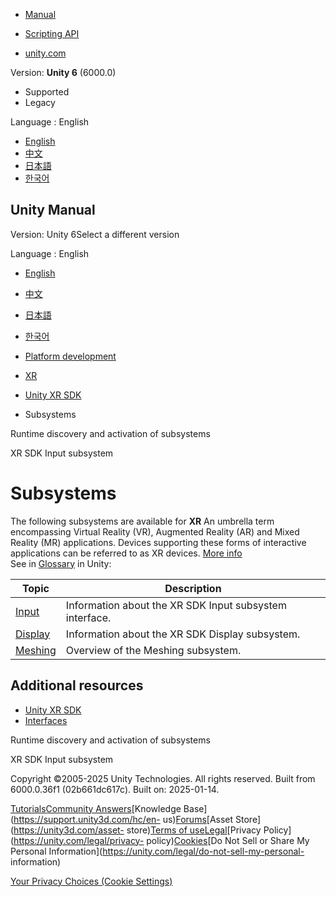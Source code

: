 [](https://docs.unity3d.com)

  * [Manual](../Manual/index.html)
  * [Scripting API](../ScriptReference/index.html)

  * [unity.com](https://unity.com/)

Version: **Unity 6** (6000.0)

  * Supported
  * Legacy

Language : English

  * [English](/Manual/xrsdk-subsystems-landing.html)
  * [中文](/cn/current/Manual/xrsdk-subsystems-landing.html)
  * [日本語](/ja/current/Manual/xrsdk-subsystems-landing.html)
  * [한국어](/kr/current/Manual/xrsdk-subsystems-landing.html)

[](https://docs.unity3d.com)

## Unity Manual

Version: Unity 6Select a different version

Language : English

  * [English](/Manual/xrsdk-subsystems-landing.html)
  * [中文](/cn/current/Manual/xrsdk-subsystems-landing.html)
  * [日本語](/ja/current/Manual/xrsdk-subsystems-landing.html)
  * [한국어](/kr/current/Manual/xrsdk-subsystems-landing.html)

  * [Platform development ](PlatformSpecific.html)
  * [XR](XR.html)
  * [Unity XR SDK](xr-sdk.html)
  * Subsystems

[](xrsdk-runtime-discovery.html)

Runtime discovery and activation of subsystems

[](xrsdk-input.html)

XR SDK Input subsystem

# Subsystems

The following subsystems are available for **XR** An umbrella term
encompassing Virtual Reality (VR), Augmented Reality (AR) and Mixed Reality
(MR) applications. Devices supporting these forms of interactive applications
can be referred to as XR devices. [More info](XR.html)  
See in [Glossary](Glossary.html#XR) in Unity:

Topic | Description  
---|---  
[Input](xrsdk-input.html) | Information about the XR SDK Input subsystem interface.  
[Display](xrsdk-display.html) | Information about the XR SDK Display subsystem.  
[Meshing](xrsdk-meshing.html) | Overview of the Meshing subsystem.  
  
## Additional resources

  * [Unity XR SDK](xr-sdk.html)
  * [Interfaces](xrsdk-interfaces-landing.html)

[](xrsdk-runtime-discovery.html)

Runtime discovery and activation of subsystems

[](xrsdk-input.html)

XR SDK Input subsystem

Copyright ©2005-2025 Unity Technologies. All rights reserved. Built from
6000.0.36f1 (02b661dc617c). Built on: 2025-01-14.

[Tutorials](https://learn.unity.com/)[Community
Answers](https://answers.unity3d.com)[Knowledge
Base](https://support.unity3d.com/hc/en-
us)[Forums](https://forum.unity3d.com)[Asset Store](https://unity3d.com/asset-
store)[Terms of
use](https://docs.unity3d.com/Manual/TermsOfUse.html)[Legal](https://unity.com/legal)[Privacy
Policy](https://unity.com/legal/privacy-
policy)[Cookies](https://unity.com/legal/cookie-policy)[Do Not Sell or Share
My Personal Information](https://unity.com/legal/do-not-sell-my-personal-
information)

[Your Privacy Choices (Cookie Settings)](javascript:void\(0\);)

